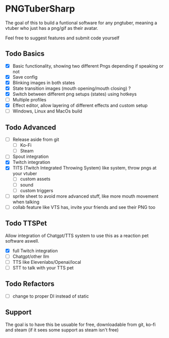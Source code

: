 # PNGTuberSharp
The goal of this to build a funtional software for any pngtuber, 
meaning a vtuber who just has a png/gif as their avatar.

Feel free to suggest features and submit code yourself

## Todo Basics
- [x] Basic functionality, showing two different Pngs depending if speaking or not
- [x] Save config
- [x] Blinking images in both states
- [x] State transition images (mouth opening/mouth closing) ?
- [x] Switch between different png setups (states) using hotkeys
- [ ] Multiple profiles
- [x] Effect editor, allow layering of different effects and custom setup
- [ ] Windows, Linux and MacOs build

## Todo Advanced
- [ ] Release aside from git
	- [ ] Ko-Fi
	- [ ] Steam
- [ ] Spout integration
- [x] Twitch integration
- [x] TITS (Twitch Integrated Throwing System) like system, throw pngs at your vtuber
	- [ ] custom assets
	- [ ] sound
	- [ ] custom triggers
- [ ] sprite sheet to avoid more advanced stuff, like more mouth movement when talking
- [ ] collab feature like VTS has, invite your friends and see their PNG too

## Todo TTSPet
Allow integration of Chatgpt/TTS system to use this as a reaction pet software aswell.
- [x] full Twitch integration
- [ ] Chatgpt/other llm 
- [ ] TTS like Elevenlabs/Openai/local
- [ ] STT to talk with your TTS pet

## Todo Refactors
- [ ] change to proper DI instead of static

## Support
The goal is to have this be usuable for free, downloadable from git, ko-fi and steam (if it sees some support as steam isn't free)
